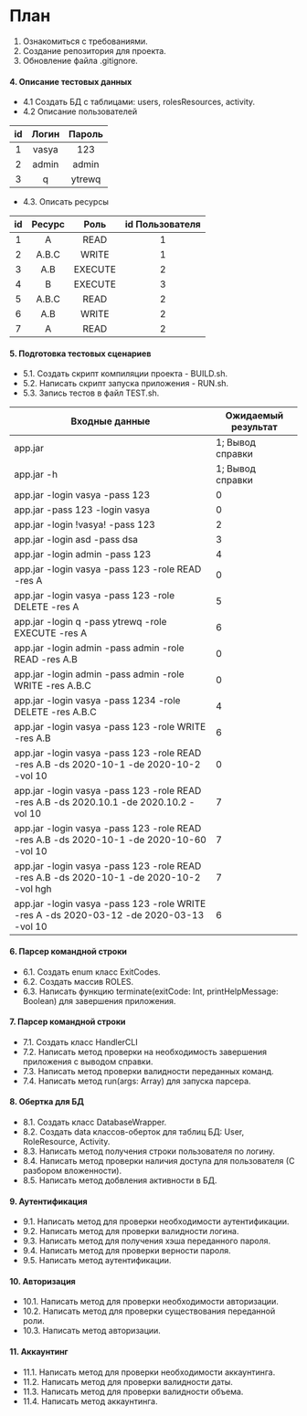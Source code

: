 # План
1. Ознакомиться с требованиями.
2. Создание репозитория для проекта.
3. Обновление файла .gitignore.
#### 4. Описание тестовых данных
- 4.1 Создать БД с таблицами: users, rolesResources, activity.
- 4.2 Описание пользователей

|id     | Логин       | Пароль  |           
|:-----:|:-----------:|:-------:|
|1      | vasya       | 123     |
|2      | admin       | admin   |
|3      | q           | ytrewq  |

- 4.3. Описать ресурсы
  
|id     | Ресурс |Роль   | id Пользователя |         
|:-----:|:------:|:-----:|:-----------:|
|1      | A      | READ  | 1           |
|2      | A.B.C  | WRITE | 1           |
|3      | A.B    |EXECUTE| 2           | 
|4      | B      |EXECUTE| 3           |  
|5      | A.B.C  |READ   | 2           |   
|6      | A.B    |WRITE  | 2           |
|7      | A      |READ   | 2           |
  

#### 5. Подготовка тестовых сценариев
- 5.1. Создать скрипт компиляции проекта - BUILD.sh.
- 5.2. Написать скрипт запуска приложения - RUN.sh.
- 5.3. Запись тестов в файл TEST.sh.

| Входные данные                                               | Ожидаемый результат |
| ------------------------------------------------------------ |  -----------------  |
|app.jar                                                       | 1; Вывод справки    |
|app.jar -h                                                    | 1; Вывод справки    |
|app.jar -login vasya -pass 123                                | 0                   |
|app.jar -pass 123 -login vasya                                | 0                   |
|app.jar -login !vasya! -pass 123                              | 2                   | 
|app.jar -login asd -pass dsa                                  | 3                   |
|app.jar -login admin -pass 123                                | 4                   |
|app.jar -login vasya -pass 123 -role READ -res A              | 0                   |
|app.jar -login vasya -pass 123 -role DELETE -res A            | 5                   |
|app.jar -login q -pass ytrewq -role EXECUTE -res A            | 6                   |
|app.jar -login admin -pass admin -role READ -res A.B          | 0                   |
|app.jar -login admin -pass admin -role WRITE -res A.B.C       | 0                   |
|app.jar -login vasya -pass 1234 -role DELETE -res A.B.C       | 4                   |
|app.jar -login vasya -pass 123 -role WRITE -res A.B           | 6                   |
|app.jar -login vasya -pass 123 -role READ -res A.B -ds 2020-10-1 -de 2020-10-2 -vol 10   | 0                   |
|app.jar -login vasya -pass 123 -role READ -res A.B -ds 2020.10.1 -de 2020.10.2 -vol 10   | 7                   |
|app.jar -login vasya -pass 123 -role READ -res A.B -ds 2020-10-1 -de 2020-10-60 -vol 10  | 7                   |
|app.jar -login vasya -pass 123 -role READ -res A.B -ds 2020-10-1 -de 2020-10-2  -vol hgh | 7                   |
|app.jar -login vasya -pass 123 -role WRITE -res A -ds 2020-03-12 -de 2020-03-13 -vol 10  | 6                   |

#### 6. Парсер командной строки
- 6.1. Создать enum класс ExitCodes.
- 6.2. Создать массив ROLES.
- 6.3. Написать функцию terminate(exitCode: Int, printHelpMessage: Boolean) для завершения приложения.

#### 7. Парсер командной строки
- 7.1. Создать класс HandlerCLI
- 7.2. Написать метод проверки на необходимость завершения приложения с выводом справки.
- 7.3. Написать метод проверки валидности переданных команд.
- 7.4. Написать метод run(args: Array<String>) для запуска парсера.

#### 8. Обертка для БД
- 8.1. Создать класс DatabaseWrapper.
- 8.2. Создать data классов-оберток для таблиц БД: User, RoleResource, Activity.
- 8.3. Написать метод получения строки пользователя по логину.
- 8.4. Написать метод проверки наличия доступа для пользователя (С разбором вложенности). 
- 8.5. Написать метод добвления активности в БД.

#### 9. Аутентификация
- 9.1. Написать метод для проверки необходимости аутентификации.
- 9.2. Написать метод для проверки валидности логина.
- 9.3. Написать метод для получения хэша переданного пароля.
- 9.4. Написать метод для проверки верности пароля.
- 9.5. Написать метод аутентификации.

#### 10. Авторизация
- 10.1. Написать метод для проверки необходимости авторизации.
- 10.2. Написать метод для проверки существования переданной роли.
- 10.3. Написать метод авторизации.

#### 11. Аккаунтинг
- 11.1. Написать метод для проверки необходимости аккаунтинга.
- 11.2. Написать метод для проверки валидности даты.
- 11.3. Написать метод для проверки валидности объема.
- 11.4. Написать метод аккаунтинга.
